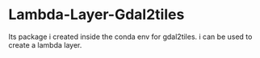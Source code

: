 # Lambda-Layer-Gdal2tiles
Its package i created inside the conda env for gdal2tiles. i can be used to create a lambda layer.
